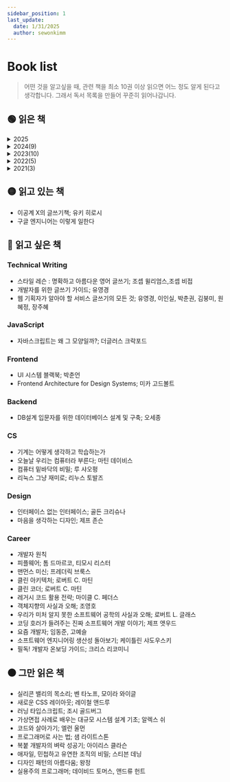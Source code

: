 ```yaml
---
sidebar_position: 1
last_update:
  date: 1/31/2025
  author: sewonkimm
---
```


# Book list

> 어떤 것을 알고싶을 때, 관련 책을 최소 10권 이상 읽으면 어느 정도 알게 된다고 생각합니다. 그래서 독서 목록을 만들어 꾸준히 읽어나갑니다.

## 🟢 읽은 책



<details>
<summary>2025</summary>
1. 2025.01 - 함께 자라기; 김창준
</details>

<details>
<summary>2024(9)</summary>
1. 2024.12 - [리눅스 입문 with 우분투](./Review/linux.mdx); 런잇
2. 2024.11 - Docs for Developers; 자레드 바티 외
3. 2024.09 - 나는 네이버 프런트엔드 개발자입니다; 김지한, 하성욱, 장기효, 윤정현, 손찬욱, 김다현, 박재성, 윤영제
4. 2024.09 - 애자일 개발이 처음인 내가 출근했더니 스크럼 마스터가 된 건에 관하여; 니시무라 나오토, 나가세 미호, 요시바 류타로
5. 2024.08 - 프로그래머의 길, 멘토에게 묻다; 데이브 후버
6. 2024.04 - 익스트림 프로그래밍; Cynthia Andres, Kent Beck
7. 2024.04 - 리액트 훅을 활용한 마이크로 상태 관리; 다이시 카토
8. 2024.02 - [소프트 스킬](./Review/softSkill.mdx); 존 손메즈
9. 2024.01 - 애자일 & 스크럼 프로젝트 관리; 이재왕
</details>

<details>
<summary>2023(10)</summary>

1. 2023.11 - 좋은 팀을 만드는 24가지 안티패턴 타파 기법; 아이노 본 코리
2. 2023.11 - 육각형 개발자; 최범균
3. 2023.10 - 요즘 우아한 개발; 우아한 형제들
4. 2023.09 - [백세코딩](./Review/100coding.md); 신현묵
5. 2023.09 - 웹 브라우저 속 머신러닝 TensorFlow.js; 카이 사사키
6. 2023.08 - [거의 모든 IT의 역사](./Review/itHistory.md); 정지훈
7. 2023.07 - 클린 애자일; 로버트 C. 마틴 🧡
8. 2023.07 - 자바스크립트 코딩 기법과 핵심 패턴; 스토얀 스테파노프
9. 2023.04 - [리팩터링 2판](./Review/refactoring.md); 마틴 파울러
10. 2023.01 - [코어 자바스크립트](./Review/coreJS.mdx); 정재남

</details>

<details>
<summary>2022(5)</summary>

1. 2022.12 - 네이버는 이렇게 한다! 프런트엔드 개발 시작하기; 주우영
2. 2022.07 - 학교에서 알려주지 않는 17가지 실무 개발 기술; 이기곤
3. 2022.05 - 클린 코드; 로버트 C. 마틴
4. 2022.04 - 죽을 때까지 코딩하며 사는 법; 홍전일
5. 2022.01 - 자바스크립트는 모든 곳에 존재한다; 애덤 스콧

</details>

<details>
<summary>2021(3)</summary>

1. 2021.11 - 리액트 인 액션; 마크 티에렌스 토마스
2. 2021.08 - 신입 개발자 생존의 기술 지속적 성장을 위한 33가지 실천법; 조시 카터
3. 2021.04 - 일은 배신하지 않는다; 김종민 🧡

</details>

## 🟡 읽고 있는 책

- 이공계 X의 글쓰기책; 유키 히로시
- 구글 엔지니어는 이렇게 일한다

## 🔴 읽고 싶은 책

### Technical Writing

- 스타일 레슨 : 명확하고 아름다운 영어 글쓰기; 조셉 윌리엄스,조셉 비접
- 개발자를 위한 글쓰기 가이드; 유영경
- 웹 기획자가 알아야 할 서비스 글쓰기의 모든 것; 유영경, 이인실, 박춘권, 김붕미, 원혜정, 장주혜

### JavaScript

- 자바스크립트는 왜 그 모양일까?; 더글러스 크락포드

### Frontend

- UI 시스템 블랙북; 박춘언
- Frontend Architecture for Design Systems; 미카 고드볼트

### Backend

- DB설계 입문자를 위한 데이터베이스 설계 및 구축; 오세종

### CS

- 기계는 어떻게 생각하고 학습하는가
- 오늘날 우리는 컴퓨터라 부른다; 마틴 데이비스
- 컴퓨터 밑바닥의 비밀; 루 샤오펑
- 리눅스 그냥 재미로; 리누스 토발즈

### Design

- 인터페이스 없는 인터페이스; 골든 크리슈나
- 마음을 생각하는 디자인; 제프 존슨

### Career

- 개발자 원칙
- 피플웨어; 톰 드마르코, 티모시 리스터
- 맨먼스 미신; 프레더릭 브룩스
- 클린 아키텍처; 로버트 C. 마틴
- 클린 코더; 로버트 C. 마틴
- 레거시 코드 활용 전략; 마이클 C. 페더스
- 객체지향의 사실과 오해; 조영호
- 우리가 미처 알지 못한 소프트웨어 공학의 사실과 오해; 로버트 L. 글래스
- 코딩 호러가 들려주는 진짜 소프트웨어 개발 이야기; 제프 앳우드
- 요즘 개발자; 임동준, 고예슬
- 소프트웨어 엔지니어링 생산성 돌아보기; 케이틀린 샤도우스키
- 필독! 개발자 온보딩 가이드; 크리스 리코미니

## ⚫️ 그만 읽은 책

- 실리콘 밸리의 목소리; 벤 타노프, 모이라 와이글
- 새로운 CSS 레이아웃; 레이철 앤드루
- 러닝 타입스크립트; 조시 골드버그
- 가상면접 사례로 배우는 대규모 시스템 설계 기초; 알렉스 쉬
- 코드와 살아가기; 엘런 울먼
- 프로그래머로 사는 법; 샘 라이트스톤
- 복붙 개발자의 벼락 성공기; 아이리스 클라슨
- 애자일, 민첩하고 유연한 조직의 비밀; 스티븐 데닝
- 디자인 패턴의 아름다움; 왕정
- 실용주의 프로그래머; 데이비드 토머스, 앤드류 헌트
